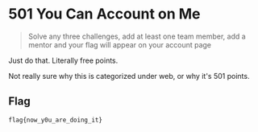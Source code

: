 # 501 You Can Account on Me

> Solve any three challenges, add at least one team member, add a mentor and your flag will appear on your account page

Just do that. Literally free points.

Not really sure why this is categorized under web, or why it's 501 points.

## Flag

`flag{now_y0u_are_doing_it}`